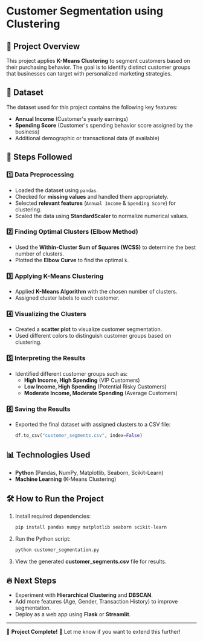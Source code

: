 # Customer Segmentation using Clustering

## 📌 Project Overview
This project applies **K-Means Clustering** to segment customers based on their purchasing behavior. The goal is to identify distinct customer groups that businesses can target with personalized marketing strategies.

## 📂 Dataset
The dataset used for this project contains the following key features:
- **Annual Income** (Customer's yearly earnings)
- **Spending Score** (Customer's spending behavior score assigned by the business)
- Additional demographic or transactional data (if available)

## 🚀 Steps Followed

### 1️⃣ Data Preprocessing
- Loaded the dataset using `pandas`.
- Checked for **missing values** and handled them appropriately.
- Selected **relevant features** (`Annual Income` & `Spending Score`) for clustering.
- Scaled the data using **StandardScaler** to normalize numerical values.

### 2️⃣ Finding Optimal Clusters (Elbow Method)
- Used the **Within-Cluster Sum of Squares (WCSS)** to determine the best number of clusters.
- Plotted the **Elbow Curve** to find the optimal `k`.

### 3️⃣ Applying K-Means Clustering
- Applied **K-Means Algorithm** with the chosen number of clusters.
- Assigned cluster labels to each customer.

### 4️⃣ Visualizing the Clusters
- Created a **scatter plot** to visualize customer segmentation.
- Used different colors to distinguish customer groups based on clustering.

### 5️⃣ Interpreting the Results
- Identified different customer groups such as:
  - **High Income, High Spending** (VIP Customers)
  - **Low Income, High Spending** (Potential Risky Customers)
  - **Moderate Income, Moderate Spending** (Average Customers)

### 6️⃣ Saving the Results
- Exported the final dataset with assigned clusters to a CSV file:
  ```python
  df.to_csv("customer_segments.csv", index=False)
  ```

## 📊 Technologies Used
- **Python** (Pandas, NumPy, Matplotlib, Seaborn, Scikit-Learn)
- **Machine Learning** (K-Means Clustering)

## 🛠️ How to Run the Project
1. Install required dependencies:
   ```bash
   pip install pandas numpy matplotlib seaborn scikit-learn
   ```
2. Run the Python script:
   ```bash
   python customer_segmentation.py
   ```
3. View the generated **customer_segments.csv** file for results.

## 🔥 Next Steps
- Experiment with **Hierarchical Clustering** and **DBSCAN**.
- Add more features (Age, Gender, Transaction History) to improve segmentation.
- Deploy as a web app using **Flask** or **Streamlit**.

---
🎯 **Project Complete!** 🚀 Let me know if you want to extend this further!

